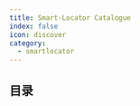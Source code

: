 ```yaml
---
title: Smart-Locator Catalogue
index: false
icon: discover
category:
  - smartlocator
---
```


## 目录
